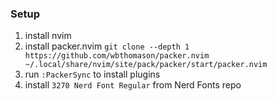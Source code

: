 ### Setup

1. install nvim
2. install packer.nvim `git clone --depth 1 https://github.com/wbthomason/packer.nvim ~/.local/share/nvim/site/pack/packer/start/packer.nvim`
3. run `:PackerSync` to install plugins
4. install `3270 Nerd Font Regular` from Nerd Fonts repo

